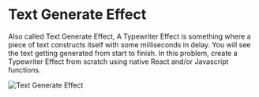 # Text Generate Effect

Also called Text Generate Effect, A Typewriter Effect is something where a piece of text constructs itself with some milliseconds in delay. You will see the text getting generated from start to finish. In this problem, create a Typewriter Effect from scratch using native React and/or Javascript functions.

![Text Generate Effect](https://res.cloudinary.com/algochurn/image/upload/v1662469868/assets/ezgifcomgifmaker-12gif-1599014259.gif)